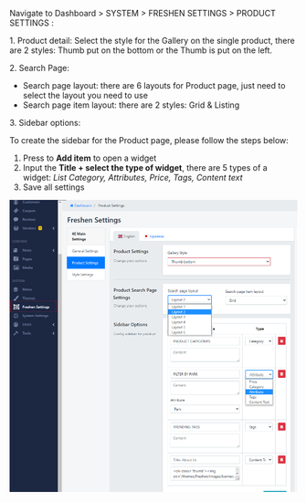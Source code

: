 Navigate to Dashboard &gt; SYSTEM &gt; FRESHEN SETTINGS &gt; PRODUCT SETTINGS :

1\. Product detail: Select the style for the Gallery on the single product, there are 2 styles: Thumb put on the bottom or the Thumb is put on the left.

2\. Search Page:

- Search page layout: there are 6 layouts for Product page, just need to select the layout you need to use
- Search page item layout: there are 2 styles: Grid &amp; Listing
 
3\. Sidebar options:

To create the sidebar for the Product page, please follow the steps below:

1. Press to **Add item** to open a widget
2. Input the **Title + select the type of widget**, there are 5 types of a widget: *List Category, Attributes, Price, Tags, Content text*
3. Save all settings
 
![](/assets/images/product-theme-settings/7c38d6b54292a760c2360f40aa2b50db.png)